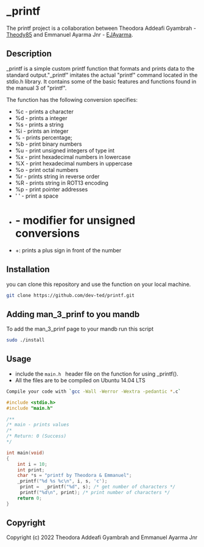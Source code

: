 # _printf

The printf project is a collaboration between Theodora Addeafi Gyambrah - [Theody85](https://github.com/Theody85) and Emmanuel Ayarma Jnr - [EJAyarma](https://github.com/EJAyarma).

## Description
_printf is a simple custom printf function that formats and prints data to the standard output."_printf" imitates the actual "printf" command located in the stdio.h library. It contains some of the basic features and functions found in the manual 3 of "printf".

The function has the following conversion specifies:

+ %c - prints a character
+ %d - prints a  integer
+ %s - prints a string
+ %i - prints an integer
+ % - prints percentage;
+ %b - print binary numbers
+ %u - print unsigned integers of type int
+ %x - print hexadecimal numbers in lowercase
+ %X - print hexadecimal numbers in uppercase
+ %o - print octal numbers
+ %r - prints string in reverse order
+ %R - prints string in ROT13 encoding
+ %p - print pointer addresses
+ ' ' - print a space
+ # -  modifier for unsigned conversions
+ +: prints a plus sign in front of the number


## Installation
 you can clone this repository  and use the function on your local machine.

```bash
git clone https://github.com/dev-ted/printf.git
```

## Adding man\_3\_prinf to you mandb

To add the man\_3\_prinf page to your mandb run this script

```bash
sudo ./install
```

## Usage
+ include the `main.h ` header file on the function for using _printf().
+ All the files are to be compiled on Ubuntu 14.04 LTS
```bash
Compile your code with `gcc -Wall -Werror -Wextra -pedantic *.c`
```

```c
#include <stdio.h>
#include "main.h"

/**
/* main - prints values
/*
/* Return: 0 (Success)
*/

int main(void)
{
    int i = 10;
    int print;
    char *s = "printf by Theodora & Emmanuel";
    _printf("%d %s %c\n", i, s, 'c');
     print =  _printf("%d", s); /* get number of characters */
     printf("%d\n", print); /* print number of characters */
    return 0;
}


```

## Copyright
Copyright (c) 2022 Theodora Addeafi Gyambrah and Emmanuel Ayarma Jnr





